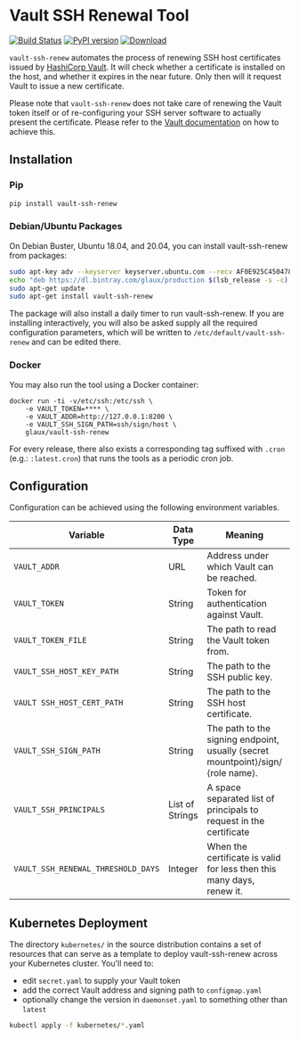 # Vault SSH Renewal Tool

[![Build Status](https://dev.azure.com/glaux/update-broker/_apis/build/status/ngrewe.vault-ssh-renew?branchName=master)](https://dev.azure.com/glaux/update-broker/_build/latest?definitionId=6&branchName=master)
[![PyPI version](https://badge.fury.io/py/vault-ssh-renew.svg)](https://badge.fury.io/py/vault-ssh-renew)
[ ![Download](https://api.bintray.com/packages/glaux/production/vault-ssh-renew/images/download.svg) ](https://bintray.com/glaux/production/vault-ssh-renew/_latestVersion)

`vault-ssh-renew` automates the process of renewing SSH host certificates issued by
[HashiCorp Vault](https://www.vaultproject.io/). It will check whether a certificate
is installed on the host, and whether it expires in the near future. Only then will it
request Vault to issue a new certificate.

Please note that `vault-ssh-renew` does not take care of renewing the Vault token itself or of re-configuring your SSH server software to actually present the certificate. Please refer to the
[Vault documentation](https://www.vaultproject.io/docs/secrets/ssh/signed-ssh-certificates#host-key-signing) on how to achieve this.

## Installation

### Pip

```sh
pip install vault-ssh-renew
```

### Debian/Ubuntu Packages

On Debian Buster, Ubuntu 18.04, and 20.04, you can install vault-ssh-renew from packages:

```sh
sudo apt-key adv --keyserver keyserver.ubuntu.com --recv AF0E925C4504784BF4E0FFF0C90E4BD2B36E75B9
echo "deb https://dl.bintray.com/glaux/production $(lsb_release -s -c) main" | sudo tee -a /etc/apt/sources.list.d/vault-ssh-renew.list
sudo apt-get update
sudo apt-get install vault-ssh-renew
```
The package will also install a daily timer to run vault-ssh-renew. If you are installing interactively,
you will also be asked supply all the required configuration parameters, which will be written 
to `/etc/default/vault-ssh-renew` and can be edited there.

### Docker

You may also run the tool using a Docker container:

```
docker run -ti -v/etc/ssh:/etc/ssh \
    -e VAULT_TOKEN=**** \
    -e VAULT_ADDR=http://127.0.0.1:8200 \
    -e VAULT_SSH_SIGN_PATH=ssh/sign/host \
    glaux/vault-ssh-renew
```

For every release, there also exists a corresponding tag suffixed with `.cron` (e.g.: `:latest.cron`) that
runs the tools as a periodic cron job.

## Configuration

Configuration can be achieved using the following environment variables.

| Variable                           | Data Type       | Meaning | Default |
|------------------------------------|-----------------|---------|---------|
| `VAULT_ADDR`                       | URL             | Address under which Vault can be reached. | http://127.0.0.1:8200 |
| `VAULT_TOKEN`                      | String          | Token for authentication against Vault. | |
| `VAULT_TOKEN_FILE`                 | String          | The path to read the Vault token from. | |
| `VAULT_SSH_HOST_KEY_PATH`          | String          | The path to the SSH public key. | `/etc/ssh/ssh_host_rsa_key.pub` |
| `VAULT SSH_HOST_CERT_PATH`         | String          | The path to the SSH host certificate. | `/etc/ssh/ssh_host_rsa_key-cert.pub` |
| `VAULT_SSH_SIGN_PATH`              | String          | The path to the signing endpoint, usually ⟨secret mountpoint⟩/sign/⟨role name⟩. |
| `VAULT_SSH_PRINCIPALS`             | List of Strings | A space separated list of principals to request in the certificate | Host's FQDN |
| `VAULT_SSH_RENEWAL_THRESHOLD_DAYS` | Integer         | When the certificate is valid for less then this many days, renew it. | 7 |


## Kubernetes Deployment

The directory `kubernetes/` in the source distribution contains a set of resources that can serve as a template to deploy vault-ssh-renew across your Kubernetes cluster. You'll need to:

* edit `secret.yaml` to supply your Vault token
* add the correct Vault address and signing path to `configmap.yaml`
* optionally change the version in `daemonset.yaml` to something other than `latest`

```sh
kubectl apply -f kubernetes/*.yaml
```
